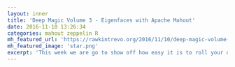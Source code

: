 ```yaml
---
layout: inner
title: 'Deep Magic Volume 3 - Eigenfaces with Apache Mahout'
date: 2016-11-10 13:26:34
categories: mahout zeppelin R
mh_featured_url: 'https://rawkintrevo.org/2016/11/10/deep-magic-volume-3-eigenfaces/'
mh_featured_image: 'star.png'
excerpt: 'This week we are go to show off how easy it is to roll your own algorithms in Apache Mahout ...'
---
```

